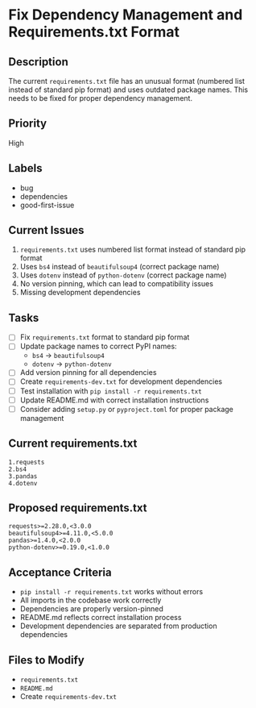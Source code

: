 # Fix Dependency Management and Requirements.txt Format

## Description
The current `requirements.txt` file has an unusual format (numbered list instead of standard pip format) and uses outdated package names. This needs to be fixed for proper dependency management.

## Priority
High

## Labels
- bug
- dependencies
- good-first-issue

## Current Issues
1. `requirements.txt` uses numbered list format instead of standard pip format
2. Uses `bs4` instead of `beautifulsoup4` (correct package name)
3. Uses `dotenv` instead of `python-dotenv` (correct package name)
4. No version pinning, which can lead to compatibility issues
5. Missing development dependencies

## Tasks
- [ ] Fix `requirements.txt` format to standard pip format
- [ ] Update package names to correct PyPI names:
  - `bs4` → `beautifulsoup4`
  - `dotenv` → `python-dotenv`
- [ ] Add version pinning for all dependencies
- [ ] Create `requirements-dev.txt` for development dependencies
- [ ] Test installation with `pip install -r requirements.txt`
- [ ] Update README.md with correct installation instructions
- [ ] Consider adding `setup.py` or `pyproject.toml` for proper package management

## Current requirements.txt
```
1.requests
2.bs4
3.pandas
4.dotenv
```

## Proposed requirements.txt
```
requests>=2.28.0,<3.0.0
beautifulsoup4>=4.11.0,<5.0.0
pandas>=1.4.0,<2.0.0
python-dotenv>=0.19.0,<1.0.0
```

## Acceptance Criteria
- `pip install -r requirements.txt` works without errors
- All imports in the codebase work correctly
- Dependencies are properly version-pinned
- README.md reflects correct installation process
- Development dependencies are separated from production dependencies

## Files to Modify
- `requirements.txt`
- `README.md`
- Create `requirements-dev.txt`